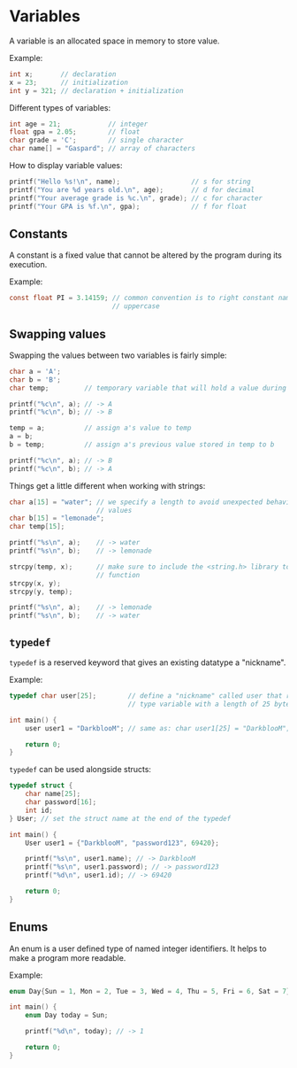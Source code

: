 # Variables

A variable is an allocated space in memory to store value.

Example:

```c
int x;       // declaration
x = 23;      // initialization
int y = 321; // declaration + initialization
```

Different types of variables:

```c
int age = 21;            // integer
float gpa = 2.05;        // float
char grade = 'C';        // single character
char name[] = "Gaspard"; // array of characters
```

How to display variable values:

```c
printf("Hello %s!\n", name);                  // s for string
printf("You are %d years old.\n", age);       // d for decimal
printf("Your average grade is %c.\n", grade); // c for character
printf("Your GPA is %f.\n", gpa);             // f for float
```

## Constants

A constant is a fixed value that cannot be altered by the program during its execution.

Example:

```c
const float PI = 3.14159; // common convention is to right constant names in full
						  // uppercase
```

## Swapping values

Swapping the values between two variables is fairly simple:

```c
char a = 'A';
char b = 'B';
char temp;         // temporary variable that will hold a value during the swap

printf("%c\n", a); // -> A
printf("%c\n", b); // -> B

temp = a;          // assign a's value to temp
a = b;
b = temp;          // assign a's previous value stored in temp to b

printf("%c\n", a); // -> B
printf("%c\n", b); // -> A
```

Things get a little different when working with strings:

```c
char a[15] = "water"; // we specify a length to avoid unexpected behavior when swapping
					  // values 
char b[15] = "lemonade";
char temp[15];

printf("%s\n", a);    // -> water
printf("%s\n", b);    // -> lemonade

strcpy(temp, x);      // make sure to include the <string.h> library to use this
					  // function
strcpy(x, y);
strcpy(y, temp);

printf("%s\n", a);    // -> lemonade
printf("%s\n", b);    // -> water
```

## `typedef`

`typedef` is a reserved keyword that gives an existing datatype a "nickname".

Example:

```c
typedef char user[25];        // define a "nickname" called user that represents a char
							  // type variable with a length of 25 bytes

int main() {
	user user1 = "DarkblooM"; // same as: char user1[25] = "DarkblooM";

	return 0;
}
```

`typedef` can be used alongside structs:

```c
typedef struct {
	char name[25];
	char password[16];
	int id;
} User; // set the struct name at the end of the typedef

int main() {
	User user1 = {"DarkblooM", "password123", 69420};

	printf("%s\n", user1.name); // -> DarkblooM
	printf("%s\n", user1.password); // -> password123
	printf("%d\n", user1.id); // -> 69420

	return 0;
}
```

## Enums

An enum is a user defined type of named integer identifiers. It helps to make a program more readable.

Example:

```c
enum Day{Sun = 1, Mon = 2, Tue = 3, Wed = 4, Thu = 5, Fri = 6, Sat = 7};

int main() {
	enum Day today = Sun;

	printf("%d\n", today); // -> 1

	return 0;
}
```